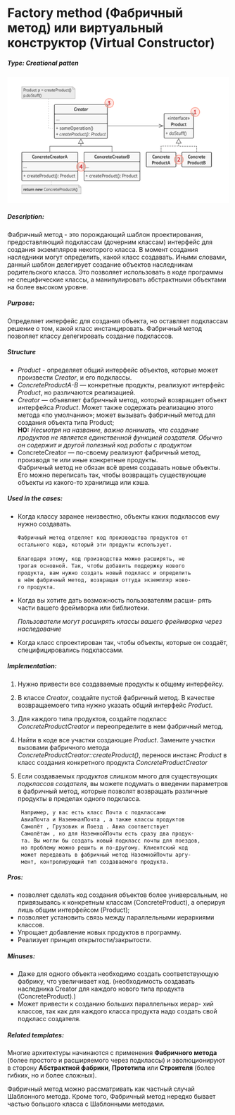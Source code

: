 # Factory method (Фабричный метод) или виртуальный конструктор (Virtual Constructor) 
##### Type: Creational patten

![Strategy pattern](../../assets/images/Factory_method.png)

##### Description:  
Фабричный метод - это порождающий шаблон проектирования, предоставляющий подклассам (дочерним классам) интерфейс для создания экземпляров некоторого класса. В момент создания наследники могут определить, какой класс создавать. Иными словами, данный шаблон делегирует создание объектов наследникам родительского класса. Это позволяет использовать в коде программы не специфические классы, а манипулировать абстрактными объектами на более высоком уровне.

##### Purpose:
Определяет интерфейс для создания объекта, но оставляет подклассам решение о том, какой класс инстанцировать. Фабричный метод позволяет классу делегировать создание подклассов. 
 
##### Structure
 - *Product* - определяет общий интерфейс объектов, которые может произвести *Creator*, и его подклассы.
 - *ConcreteProductA-B* — конкретные продукты, реализуют интерфейс *Product*, но различаются реализацией.  
 - *Creator* — объявляет фабричный метод, который возвращает объект интерфейса *Product*. Может также содержать реализацию этого метода «по умолчанию»;
может вызывать фабричный метод для создания объекта типа Product;   
**НО:** *Несмотря на название, важно понимать, что создание продуктов не является единственной функцией создателя. Обычно он содержит и другой полезный код работы с продуктом*
 - ConcreteCreator — по-своему реализуют фабричный метод, производя те или иные конкретные продукты.   
 Фабричный метод не обязан всё время создавать новые объекты. Его можно переписать так, чтобы возвращать существующие объекты из какого-то хранилища или кэша.
 
##### Used in the cases:  
 - Когда классу заранее неизвестно, объекты каких подклассов ему нужно создавать.  
   
       Фабричный метод отделяет код производства продуктов от
       остального кода, который эти продукты использует.
       
       Благодаря этому, код производства можно расширять, не
       трогая основной. Так, чтобы добавить поддержку нового
       продукта, вам нужно создать новый подкласс и определить
       в нём фабричный метод, возвращая оттуда экземпляр ново-
       го продукта.
   
- Когда вы хотите дать возможность пользователям расши-
  рять части вашего фреймворка или библиотеки.
  
  *Пользователи могут расширять классы вашего фреймворка
   через наследование*
 
 - Когда класс спроектирован так, чтобы объекты, которые он создаёт, специфицировались подклассами.
  
##### Implementation:  
 1. Нужно привести все создаваемые продукты к общему интерфейсу.
 2. В классе *Creator*, создайте пустой фабричный метод. В качестве возвращаемоего типа нужно указать общий интерфейс *Product*.
 3. Для каждого типа продуктов, создайте подкласс *ConcreteProductCreator* и переопределите в нем фабричный метод.
 4. Найти в коде все участки создающие *Product*. Замените участки вызовами фабричного метода *ConcreteProductCreator::createProduct()*, перенося инстанс *Product* в класс создания конкретного продукта *ConcreteProductCreator*
 5. Если создаваемых *продуктов* слишком много для существующих *подклассов создателя*, вы можете подумать о введении параметров в фабричный метод, которые позволят возвращать различные продукты в пределах одного подкласса.
 
         Например, у вас есть класс Почта с подклассами
         АвиаПочта и НаземнаяПочта , а также классы продуктов
         Самолёт , Грузовик и Поезд . Авиа соответствует
         Самолётам , но для НаземнойПочты есть сразу два продук-
         та. Вы могли бы создать новый подкласс почты для поездов,
         но проблему можно решить и по-другому. Клиентский код
         может передавать в фабричный метод НаземнойПочты аргу-
         мент, контролирующий тип создаваемого продукта.

##### Pros:  
 - позволяет сделать код создания объектов более универсальным, не привязываясь к конкретным классам (ConcreteProduct), а оперируя лишь общим интерфейсом (Product);
 - позволяет установить связь между параллельными иерархиями классов.
 - Упрощает добавление новых продуктов в программу.
 - Реализует принцип открытости/закрытости.


##### Minuses:
 - Даже для одного объекта необходимо создать соответствующую фабрику, что увеличивает код.
  (необходимость создавать наследника Creator для каждого нового типа продукта (ConcreteProduct).)
  - Может привести к созданию больших параллельных иерар-
    хий классов, так как для каждого класса продукта надо
    создать свой подкласс создателя.


##### Related templates:  
Многие архитектуры начинаются с применения **Фабричного
метода** (более простого и расширяемого через подклассы) и
эволюционируют в сторону **Абстрактной фабрики**, **Прототипа** или **Строителя** (более гибких, но и более сложных).

Фабричный метод можно рассматривать как частный случай
Шаблонного метода. Кроме того, Фабричный метод нередко
бывает частью большого класса с Шаблонными методами.

